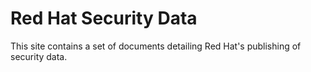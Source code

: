 # Red Hat Security Data

This site contains a set of documents detailing Red Hat's publishing of security data.
